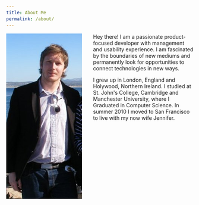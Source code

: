 ```yaml
---
title: About Me
permalink: /about/
---
```


<p class="lead"><img src="/assets/meSF.jpg" style="display: block; float: left; margin-right: 30px"/>Hey there! I am a passionate product-focused developer with management and usability experience. I am fascinated by the boundaries of new mediums and permanently look for opportunities to connect technologies in new ways. </p>
<p>
I grew up in London, England and Holywood, Northern Ireland. I studied at St. John's College, Cambridge and Manchester University, where I Graduated in Computer Science. In summer 2010 I moved to San Francisco to live with my now wife Jennifer.


